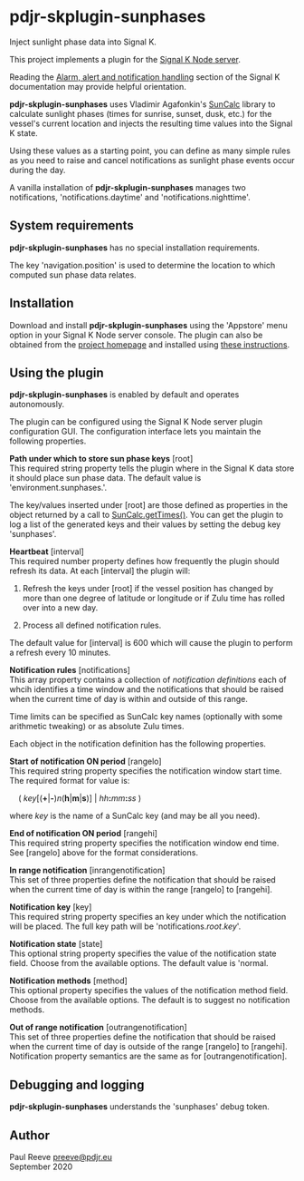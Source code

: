 # pdjr-skplugin-sunphases

Inject sunlight phase data into Signal K.

This project implements a plugin for the
[Signal K Node server](https://github.com/SignalK/signalk-server-node).

Reading the [Alarm, alert and notification handling](http://signalk.org/specification/1.0.0/doc/notifications.html)
section of the Signal K documentation may provide helpful orientation.

__pdjr-skplugin-sunphases__ uses Vladimir Agafonkin's
[SunCalc](https://github.com/mourner/suncalc)
library to calculate sunlight phases (times for sunrise, sunset, dusk,
etc.) for the vessel's current location and injects the resulting time
values into the Signal K state.

Using these values as a starting point, you can define as many simple
rules as you need to raise and cancel notifications as sunlight phase
events occur during the day.

A vanilla installation of __pdjr-skplugin-sunphases__ manages two
notifications, 'notifications.daytime' and 'notifications.nighttime'. 

## System requirements

__pdjr-skplugin-sunphases__ has no special installation requirements.

The key 'navigation.position' is used to determine the location to
which computed sun phase data relates.

## Installation

Download and install __pdjr-skplugin-sunphases__ using the 'Appstore' menu
option in your Signal K Node server console.
The plugin can also be obtained from the 
[project homepage](https://github.com/preeve9534/pdjr-skplugin-sunphases)
and installed using
[these instructions](https://github.com/SignalK/signalk-server-node/blob/master/SERVERPLUGINS.md).

## Using the plugin

__pdjr-skplugin-sunphases__ is enabled by default and operates autonomously.

The plugin can be configured using the Signal K Node server plugin
configuration GUI.
The configuration interface lets you maintain the following properties.
 
__Path under which to store sun phase keys__ [root]\
This required string property tells the plugin where in the Signal K
data store it should place sun phase data.
The default value is 'environment.sunphases.'.

The key/values inserted under [root] are those defined as properties in
the object returned by a call to
[SunCalc.getTimes()](https://github.com/mourner/suncalc#sunlight-times).
You can get the plugin to log a list of the generated keys and their
values by setting the debug key 'sunphases'.

__Heartbeat__ [interval]\
This required number property defines how frequently the plugin should
refresh its data.
At each [interval] the plugin will:

1. Refresh the keys under [root] if the vessel position has changed by
more than one degree of latitude or longitude or if Zulu time has
rolled over into a new day.

2. Process all defined notification rules.
 
The default value for [interval] is 600 which will cause the plugin to
perform a refresh every 10 minutes.

__Notification rules__ [notifications]\
This array property contains a collection of *notification definitions*
each of whcih identifies a time window and the notifications that
should be raised when the current time of day is within and outside of
this range.

Time limits can be specified as SunCalc key names (optionally with some
arithmetic tweaking) or as absolute Zulu times.

Each object in the notification definition has the following
properties.

__Start of notification ON period__ [rangelo]\
This required string property specifies the notification window start
time.
The required format for value is:

&nbsp;&nbsp;&nbsp;&nbsp;( *key*[(__+__|__-__)*n*(__h__|__m__|__s__)] | *hh*__:__*mm*__:__*ss* )

where *key* is the name of a SunCalc key (and may be all you need).

__End of notification ON period__ [rangehi]\
This required string property specifies the notification window end
time.
See [rangelo] above for the format considerations.

__In range notification__ [inrangenotification]\
This set of three properties define the notification that should be
raised when the current time of day is within the range [rangelo] to
[rangehi].

__Notification key__ [key]\
This required string property specifies an key under which the
notification will be placed.
The full key path will be 'notifications.*root*.*key*'.

__Notification state__ [state]\
This optional string property specifies the value of the notification
state field.
Choose from the available options.
The default value is 'normal.

__Notification methods__ [method]\
This optional property specifies the values of the notification method
field.
Choose from the available options.
The default is to suggest no notification methods.

__Out of range notification__ [outrangenotification]\
This set of three properties define the notification that should be
raised when the current time of day is outside of the range [rangelo]
to [rangehi].
Notification property semantics are the same as for
[outrangenotification].

## Debugging and logging

__pdjr-skplugin-sunphases__ understands the 'sunphases' debug token.

## Author

Paul Reeve <preeve@pdjr.eu>\
September 2020

